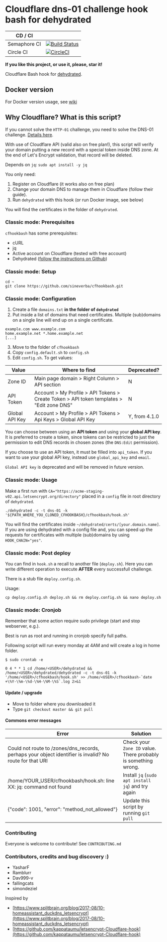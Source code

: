 Cloudflare dns-01 challenge hook bash for dehydrated
====================================================

| CD / CI   |           |
| --------- | --------- |
| Semaphore CI | [![Build Status](https://sineverba.semaphoreci.com/badges/cfhookbash/branches/master.svg)](https://sineverba.semaphoreci.com/projects/cfhookbash) |
| Circle CI | [![CircleCI](https://circleci.com/gh/sineverba/cfhookbash.svg?style=svg)](https://circleci.com/gh/sineverba/cfhookbash) |

**If you like this project, or use it, please, star it!**

Cloudflare Bash hook for [dehydrated](https://github.com/dehydrated-io/dehydrated).

## Docker version

For Docker version usage, see [wiki](https://github.com/sineverba/cfhookbash/wiki/Docker-usage)


## Why Cloudflare? What is this script?

If you cannot solve the `HTTP-01` challenge, you need to solve the DNS-01 challenge. [Details here](https://letsencrypt.org/docs/challenge-types/).

With use of Cloudflare API (valid also on free plan!), this script will verify your domain putting a new record with a special token inside DNS zone.
At the end of Let's Encrypt validation, that record will be deleted.

Depends on `jq`: `sudo apt install -y jq`

You only need:

1. Register on Cloudflare (it works also on free plan)
2. Change your domain DNS to manage them in Cloudflare (follow their guide).
3. Run `dehydrated` with this hook (or run Docker image, see below)

You will find the certificates in the folder of `dehydrated`.



### Classic mode: Prerequisites

`cfhookbash` has some prerequisites:

+ cURL
+ jq
+ Active account on Cloudflare (tested with free account)
+ Dehydrated ([follow the instructions on Github](https://github.com/dehydrated-io/dehydrated))

### Classic mode: Setup

``` shell
cd ~
git clone https://github.com/sineverba/cfhookbash.git
```


### Classic mode: Configuration

1. Create a file `domains.txt` **in the folder of `dehydrated`**
2. Put inside a list of domains that need certificates. Multiple (sub)domains on a single line will end up on a single certificate. 

``` shell
example.com www.example.com
home.example.net *.home.example.net
[...]
```
3. Move to the folder of `cfhookbash`
3. Copy `config.default.sh` to `config.sh`
4. Edit `config.sh`. To get values:

| Value          | Where to find | Deprecated? |
| -------------- | ------------- | ----------- |
| Zone ID        | Main page domain > Right Column > API section | N |
| API Token      | Account > My Profile > API Tokens > Create Token > API token templates > "Edit zone DNS" | N |
| Global API Key | Account > My Profile > API Tokens > Api Keys > Global API Key | Y, from 4.1.0  |

You can choose between using an **API token** and using your **global API key**. It is preferred to create a token, since tokens can be restricted to just the permission to edit DNS records in chosen zones (the `DNS:Edit` permission).

If you choose to use an API token, it must be filled into `api_token`. If you want to use your global API key, instead use `global_api_key` and `email`.

`Global API key` is deprecated and will be removed in future version.

### Classic mode: Usage

Make a first run with `CA="https://acme-staging-v02.api.letsencrypt.org/directory"` placed in a `config` file in root directory of `dehydrated`.

``` shell
./dehydrated -c -t dns-01 -k '${PATH_WHERE_YOU_CLONED_CFHOOKBASH}/cfhookbash/hook.sh'
```

You will find the certificates inside `~/dehydrated/certs/[your.domain.name]`.
If you are using dehydrated with a config file and, you can speed up the requests for certificates with multiple (sub)domains by using `HOOK_CHAIN="yes"`.


### Classic mode: Post deploy
You can find in `hook.sh` a recall to another file (`deploy.sh`).
Here you can write different operation to execute **AFTER** every successfull challenge.

There is a stub file `deploy.config.sh`.

Usage:

``` shell
cp deploy.config.sh deploy.sh && rm deploy.config.sh && nano deploy.sh
```

### Classic mode: Cronjob

Remember that some action require sudo privilege (start and stop webserver, e.g.).

Best is run as root and running in cronjob specify full paths.

Following script will run every monday at 4AM and will create a log in home folder.

`$ sudo crontab -e`

``` shell
0 4 * * 1 cd /home/<USER>/dehydrated && /home/<USER>/dehydrated/dehydrated -c -t dns-01 -k '/home/<USER>/cfhookbash/hook.sh' >> /home/<USER>/cfhookbash-`date +\%Y-\%m-\%d-\%H-\%M-\%S`.log 2>&1
```

#### Update / upgrade
+ Move to folder where you downloaded it
+ Type `git checkout master && git pull`

#### Commons error messages

| Error | Solution |
| ----- | -------- |
| Could not route to /zones/dns_records, perhaps your object identifier is invalid? No route for that URI | Check your `Zone ID` value. There probably is something wrong. |
| /home/YOUR_USER/cfhookbash/hook.sh: line XX: jq: command not found | Install `jq` (`sudo apt install jq`) and try again |
| {"code": 1001, "error": "method_not_allowed"} | Update this script by running `git pull` |

### Contributing
Everyone is welcome to contribute! See `CONTRIBUTING.md`

### Contributors, credits and bug discovery :)

+ YasharF
+ Ramblurr
+ Dav999-v
+ fallingcats
+ simondeziel

Inspired by
+ [https://www.splitbrain.org/blog/2017-08/10-homeassistant_duckdns_letsencrypt](https://www.splitbrain.org/blog/2017-08/10-homeassistant_duckdns_letsencrypt)
+ [https://github.com/kappataumu/letsencrypt-Cloudflare-hook](https://github.com/kappataumu/letsencrypt-Cloudflare-hook)
